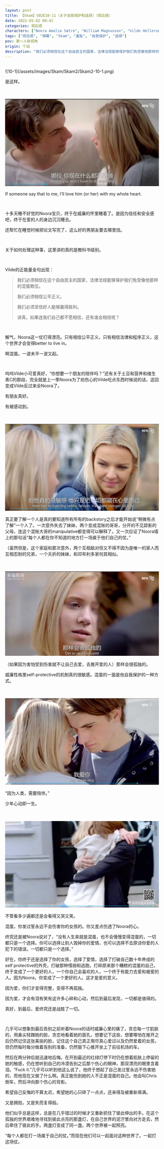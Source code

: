 ```yaml
---
layout: post
title: 【Skam】S02E10-11（关于自我保护和选择）（观后感）
date: 2022-05-02 00:41
categories: 观后感
characters: ["Noora Amalie Sætre", "William Magnusson", "Vilde Hellerud Lien"]
tags: ["观后感", "弹幕", "Skam", "羞耻", "自我保护", "选择"]
pov: 第一人称视角
origin: 个站
description: "我们必须相信在这个自由民主的国家，法律法规能够保护我们免受像他那样的混蛋欺压。<br>我们必须相信公平正义。<br>我们必须坚信好人能够赢得胜利。<br>讲真，如果连我们自己都不愿相信，还有谁会相信呢？"
---
```


<br>
![10-1](/assets/images/Skam/Skam2/Skam2-10-1.png)
<br>

是这样。

<br><br>
![10-2](/assets/images/Skam/Skam2/Skam2-10-2.png)
<br>

If someone say that to me, I'll love him (or her) with my whole heart.

<br>

十多天睡不好觉的Noora宝贝，终于在威廉的怀里睡着了。是因为信任和安全感吧，终于在爱的人的身边沉沉睡去。

还帮忙在睡觉时候把论文写完了，这么好的男朋友要去哪里找。

<br>

关于如何处理这种事，这里讲的真的是教科书级别。

<br>

Vilde的正能量金句出现：

> 我们必须相信在这个自由民主的国家，法律法规能够保护我们免受像他那样的混蛋欺压。
> 
> 我们必须相信公平正义。
> 
> 我们必须坚信好人能够赢得胜利。
> 
> 讲真，如果连我们自己都不愿相信，还有谁会相信呢？

<br>

解气，Noora这一仗打得漂亮。只有相信公平正义，只有相信法律和程序正义，这个世界才会变得better to live in。

啊混蛋。一波未平一波又起。

<br>

呜呜Vilde小可爱真好，“你想要一个朋友的陪伴吗？”还有关于土豆和营养和维生素C的那段，完全就是上一季Noora为了劝伤心的Vilde吃点东西时候说的话，这回变成Vilde反过来全Noora了。

有朋友真好。

有被感动到。

<br><br>
![11-1](/assets/images/Skam/Skam2/Skam2-11-1.png)
<br>

真正要了解一个人是真的要知道所有所有的backstory之后才能开始说“稍微有点了解”一个人了。一次意外失去了妹妹，两个变成混账的哥哥，分开的不见踪影的父母，连这个混账大哥的manipulative都变得可以解释了。又一次应证了Noora墙上的那句话“每个人都在你不知道的地方打一场属于他们自己的仗。”

（虽然但是，这个家庭和那次意外，两个互相敌对但又不得不因为是唯一的家人而互相忍耐的兄弟，一个夭折的妹妹，和邓布利多家何其相似。

<br><br>
![11-2](/assets/images/Skam/Skam2/Skam2-11-2.png)
<br>

（如果因为害怕受到伤害就不让自己去爱，去推开爱的人）那样会很孤独的。

威廉性格里self-protective的机制真的很敏感。混蛋的一面是他自我保护的一种方式。

<br><br>
![11-3](/assets/images/Skam/Skam2/Skam2-11-3.png)
<br>

“因为人类，需要陪伴。”

少年心动即一生。

<br><br>
![11-4](/assets/images/Skam/Skam2/Skam2-11-4.png)
<br>

不管看多少遍都还是会看得又哭又笑。

混蛋，你发过誓永远不会伤害你的女孩的。你又差点伤透了Noora的心。

终究还是被Noora说对了，“没有人生来就是混蛋，也不会慢慢变得混蛋的，一切都只是一个选择。你可以选择让别人毁掉你的爱情，也可以选择不去原谅你爱的人犯下的错误。一切都只是一个选择。”

好在，你终于还是选择了你的女孩，选择了爱情，选择了打破自己数十年养成的self protective的外壳，打破那种懦弱和逃跑，打碎原来那个糟糕的混蛋的自己，终于变成了一个更好的人，一个你自己会喜欢的人，一个终于有能力去爱和被爱的人。因为Noora，你变成了一个更好的人。这才是爱的意义。

因为爱，你们才变得完整，变得不再孤独。

因为爱，才会有泪有笑有这许多心碎和心动，然后到最后发现，一切都是值得的。

真好，到最后，爱终究还是战胜了一切。

<br>

几乎可以想象到最后告别之前听着Noora的话时威廉心里的痛了，贪恋每一寸肌肤的，用鼻尖轻蹭她的脸，贪恋地看着她的面孔，想要记下这些，想要哪怕在推开之后仍然记住这张美丽的脸，记住这个自己真正用尽真心爱过以及仍然爱着的女孩，但仍然每时每分做着告别的准备，仍然狠下心推开坐上了前往机场的车。

然后在两分钟后就迅速地后悔。在开到最近的红绿灯停下时仍在想着肌肤上停留的她的触感，仍在想听到自己的冷漠告别之后那个伤心的眼神，那双漂亮的眼里含着泪。“Fuck it.”几乎可以听到他这么说了，他终于想起了自己发过誓永远不伤害她的，而他现在又做了什么啊。真正能伤到她的人不正是混蛋的自己。他会叫Chris倒车，然后冲向那个伤心的背影。

希望自己反悔的不算太迟，希望她的心只碎了一点点，还来得及被重新填满。

又是拥抱，又是失而复得般。

他们似乎总是这样，总是在几乎错过的时候才又重新抓住了彼此伸出的手。在这个孤独的世界艰难地寻找到彼此点亮的那盏灯，在自己世界的泥泞里向对方走去，然后牵住了彼此的手。两盏灯变成了同一盏。两个世界被一起照亮。

“每个人都在打一场属于自己的仗。”而现在他们可以一起面对这种世界了。一起打这场仗。

